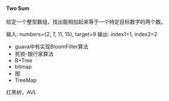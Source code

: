 #### Two Sum
给定一个整型数组，找出能相加起来等于一个特定目标数字的两个数。

输入: numbers={2, 7, 11, 15}, target=9
输出: index1=1, index2=2

- guava中有实现BloomFilter算法
- 死锁-银行家算法
- B+Tree
- bitmap
- 图
- TreeMap

红黑树，AVL